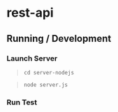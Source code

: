 rest-api
=============

## Running / Development

### Launch Server

> `cd server-nodejs`

> `node server.js`

### Run Test
